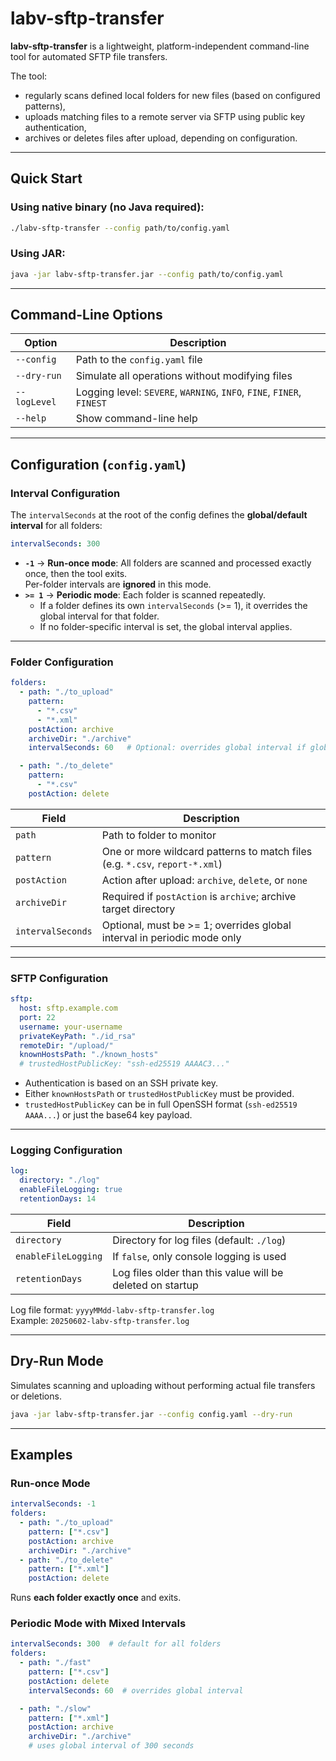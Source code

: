 # labv-sftp-transfer

**labv-sftp-transfer** is a lightweight, platform-independent command-line tool for automated SFTP file transfers.

The tool:

- regularly scans defined local folders for new files (based on configured patterns),
- uploads matching files to a remote server via SFTP using public key authentication,
- archives or deletes files after upload, depending on configuration.

---

## Quick Start

### Using native binary (no Java required):

```bash
./labv-sftp-transfer --config path/to/config.yaml
```

### Using JAR:

```bash
java -jar labv-sftp-transfer.jar --config path/to/config.yaml
```

---

## Command-Line Options

| Option         | Description                                      |
|----------------|--------------------------------------------------|
| `--config`     | Path to the `config.yaml` file                   |
| `--dry-run`    | Simulate all operations without modifying files  |
| `--logLevel`   | Logging level: `SEVERE`, `WARNING`, `INFO`, `FINE`, `FINER`, `FINEST` |
| `--help`       | Show command-line help                           |

---

## Configuration (`config.yaml`)

### Interval Configuration

The `intervalSeconds` at the root of the config defines the **global/default interval** for all folders:

```yaml
intervalSeconds: 300
```

- **`-1`** → **Run-once mode**: All folders are scanned and processed exactly once, then the tool exits.  
  Per-folder intervals are **ignored** in this mode.
- **`>= 1`** → **Periodic mode**: Each folder is scanned repeatedly.
    - If a folder defines its own `intervalSeconds` (>= 1), it overrides the global interval for that folder.
    - If no folder-specific interval is set, the global interval applies.

---

### Folder Configuration

```yaml
folders:
  - path: "./to_upload"
    pattern:
      - "*.csv"
      - "*.xml"
    postAction: archive
    archiveDir: "./archive"
    intervalSeconds: 60   # Optional: overrides global interval if global != -1

  - path: "./to_delete"
    pattern:
      - "*.csv"
    postAction: delete
```

| Field              | Description                                                                 |
|--------------------|-----------------------------------------------------------------------------|
| `path`             | Path to folder to monitor                                                   |
| `pattern`          | One or more wildcard patterns to match files (e.g. `*.csv`, `report-*.xml`) |
| `postAction`       | Action after upload: `archive`, `delete`, or `none`                         |
| `archiveDir`       | Required if `postAction` is `archive`; archive target directory             |
| `intervalSeconds`  | Optional, must be >= 1; overrides global interval in periodic mode only     |

---

### SFTP Configuration

```yaml
sftp:
  host: sftp.example.com
  port: 22
  username: your-username
  privateKeyPath: "./id_rsa"
  remoteDir: "/upload/"
  knownHostsPath: "./known_hosts"
  # trustedHostPublicKey: "ssh-ed25519 AAAAC3..."
```

- Authentication is based on an SSH private key.
- Either `knownHostsPath` or `trustedHostPublicKey` must be provided.
- `trustedHostPublicKey` can be in full OpenSSH format (`ssh-ed25519 AAAA...`) or just the base64 key payload.

---

### Logging Configuration

```yaml
log:
  directory: "./log"
  enableFileLogging: true
  retentionDays: 14
```

| Field                | Description                                                      |
|----------------------|------------------------------------------------------------------|
| `directory`          | Directory for log files (default: `./log`)                       |
| `enableFileLogging`  | If `false`, only console logging is used                         |
| `retentionDays`      | Log files older than this value will be deleted on startup       |

Log file format: `yyyyMMdd-labv-sftp-transfer.log`  
Example: `20250602-labv-sftp-transfer.log`

---

## Dry-Run Mode

Simulates scanning and uploading without performing actual file transfers or deletions.

```bash
java -jar labv-sftp-transfer.jar --config config.yaml --dry-run
```

---

## Examples

### Run-once Mode

```yaml
intervalSeconds: -1
folders:
  - path: "./to_upload"
    pattern: ["*.csv"]
    postAction: archive
    archiveDir: "./archive"
  - path: "./to_delete"
    pattern: ["*.xml"]
    postAction: delete
```

Runs **each folder exactly once** and exits.

### Periodic Mode with Mixed Intervals

```yaml
intervalSeconds: 300  # default for all folders
folders:
  - path: "./fast"
    pattern: ["*.csv"]
    postAction: delete
    intervalSeconds: 60  # overrides global interval

  - path: "./slow"
    pattern: ["*.xml"]
    postAction: archive
    archiveDir: "./archive"
    # uses global interval of 300 seconds
```
